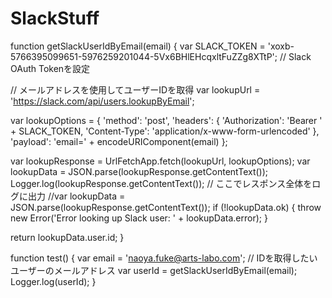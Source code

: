 # SlackStuff

function getSlackUserIdByEmail(email) {
  var SLACK_TOKEN = 'xoxb-5766395099651-5976259201044-5Vx6BHlEHcqxltFuZZg8XTtP'; // Slack OAuth Tokenを設定

  // メールアドレスを使用してユーザーIDを取得
  var lookupUrl = 'https://slack.com/api/users.lookupByEmail';
  
  var lookupOptions = {
    'method': 'post',
    'headers': {
      'Authorization': 'Bearer ' + SLACK_TOKEN,
      'Content-Type': 'application/x-www-form-urlencoded'
    },
    'payload': 'email=' + encodeURIComponent(email)
  };

  var lookupResponse = UrlFetchApp.fetch(lookupUrl, lookupOptions);
  var lookupData = JSON.parse(lookupResponse.getContentText());
Logger.log(lookupResponse.getContentText());  // ここでレスポンス全体をログに出力
//var lookupData = JSON.parse(lookupResponse.getContentText());
  if (!lookupData.ok) {
    throw new Error('Error looking up Slack user: ' + lookupData.error);
  }

  return lookupData.user.id;
}

function test() {
  var email = 'naoya.fuke@arts-labo.com'; // IDを取得したいユーザーのメールアドレス
  var userId = getSlackUserIdByEmail(email);
  Logger.log(userId);
}
